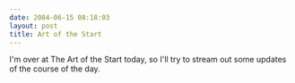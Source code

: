 ```yaml
---
date: 2004-06-15 08:18:03
layout: post
title: Art of the Start
---
```


I'm over at The Art of the Start today, so I'll try to stream out some updates of the course of the day.
